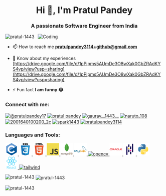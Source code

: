 <h1 align="center">Hi 👋, I'm Pratul Pandey</h1>
<h3 align="center">A passionate Software Engineer from India</h3>

<img align="right" alt="Coding" width="400" scr="https://user-
images.githubusercontent.com/55389276/140866485-8fb1c876-9a8f-4d6a-98dc-08c4981eaf70.gif">

<p align="left"> <img src="https://komarev.com/ghpvc/?username=pratul-1443&label=Profile%20views&color=0e75b6&style=flat" alt="pratul-1443" /> </p>

- 📫 How to reach me **pratulpandey3114+github@gmail.com**

- 📄 Know about my experiences [https://drive.google.com/file/d/1pPipms5AUmDe3O8wXak0GbZRAdKYS4vp/view?usp=sharing](https://drive.google.com/file/d/1pPipms5AUmDe3O8wXak0GbZRAdKYS4vp/view?usp=sharing)

- ⚡ Fun fact **I am funny 😂**

<h3 align="left">Connect with me:</h3>
<p align="left">
<a href="https://twitter.com/@pratulpandey17" target="blank"><img align="center" src="https://raw.githubusercontent.com/rahuldkjain/github-profile-readme-generator/master/src/images/icons/Social/twitter.svg" alt="@pratulpandey17" height="30" width="40" /></a>
<a href="https://linkedin.com/in/pratul1443" target="blank"><img align="center" src="https://raw.githubusercontent.com/rahuldkjain/github-profile-readme-generator/master/src/images/icons/Social/linked-in-alt.svg" alt="pratul pandey" height="30" width="40" /></a>
<a href="https://instagram.com/gaurav__1443__" target="blank"><img align="center" src="https://raw.githubusercontent.com/rahuldkjain/github-profile-readme-generator/master/src/images/icons/Social/instagram.svg" alt="gaurav__1443__" height="30" width="40" /></a>
<a href="https://www.codechef.com/users/naruto_108" target="blank"><img align="center" src="https://cdn.jsdelivr.net/npm/simple-icons@3.1.0/icons/codechef.svg" alt="naruto_108" height="30" width="40" /></a>
<a href="https://www.hackerrank.com/2001640100200_2c" target="blank"><img align="center" src="https://raw.githubusercontent.com/rahuldkjain/github-profile-readme-generator/master/src/images/icons/Social/hackerrank.svg" alt="2001640100200_2c" height="30" width="40" /></a>
<a href="https://www.leetcode.com/spark1443" target="blank"><img align="center" src="https://raw.githubusercontent.com/rahuldkjain/github-profile-readme-generator/master/src/images/icons/Social/leet-code.svg" alt="spark1443" height="30" width="40" /></a>
<a href="https://auth.geeksforgeeks.org/user/pratulpandey3114" target="blank"><img align="center" src="https://raw.githubusercontent.com/rahuldkjain/github-profile-readme-generator/master/src/images/icons/Social/geeks-for-geeks.svg" alt="pratulpandey3114" height="30" width="40" /></a>
</p>

<h3 align="left">Languages and Tools:</h3>
<p align="left"> <a href="https://www.cprogramming.com/" target="_blank" rel="noreferrer"> <img src="https://raw.githubusercontent.com/devicons/devicon/master/icons/c/c-original.svg" alt="c" width="40" height="40"/> </a> <a href="https://www.w3schools.com/css/" target="_blank" rel="noreferrer"> <img src="https://raw.githubusercontent.com/devicons/devicon/master/icons/css3/css3-original-wordmark.svg" alt="css3" width="40" height="40"/> </a> <a href="https://www.w3.org/html/" target="_blank" rel="noreferrer"> <img src="https://raw.githubusercontent.com/devicons/devicon/master/icons/html5/html5-original-wordmark.svg" alt="html5" width="40" height="40"/> </a> <a href="https://developer.mozilla.org/en-US/docs/Web/JavaScript" target="_blank" rel="noreferrer"> <img src="https://raw.githubusercontent.com/devicons/devicon/master/icons/javascript/javascript-original.svg" alt="javascript" width="40" height="40"/> </a> <a href="https://www.mongodb.com/" target="_blank" rel="noreferrer"> <img src="https://raw.githubusercontent.com/devicons/devicon/master/icons/mongodb/mongodb-original-wordmark.svg" alt="mongodb" width="40" height="40"/> </a> <a href="https://www.mysql.com/" target="_blank" rel="noreferrer"> <img src="https://raw.githubusercontent.com/devicons/devicon/master/icons/mysql/mysql-original-wordmark.svg" alt="mysql" width="40" height="40"/> </a> <a href="https://opencv.org/" target="_blank" rel="noreferrer"> <img src="https://www.vectorlogo.zone/logos/opencv/opencv-icon.svg" alt="opencv" width="40" height="40"/> </a> <a href="https://www.oracle.com/" target="_blank" rel="noreferrer"> <img src="https://raw.githubusercontent.com/devicons/devicon/master/icons/oracle/oracle-original.svg" alt="oracle" width="40" height="40"/> </a> <a href="https://pandas.pydata.org/" target="_blank" rel="noreferrer"> <img src="https://raw.githubusercontent.com/devicons/devicon/2ae2a900d2f041da66e950e4d48052658d850630/icons/pandas/pandas-original.svg" alt="pandas" width="40" height="40"/> </a> <a href="https://www.python.org" target="_blank" rel="noreferrer"> <img src="https://raw.githubusercontent.com/devicons/devicon/master/icons/python/python-original.svg" alt="python" width="40" height="40"/> </a> <a href="https://reactjs.org/" target="_blank" rel="noreferrer"> <img src="https://raw.githubusercontent.com/devicons/devicon/master/icons/react/react-original-wordmark.svg" alt="react" width="40" height="40"/> </a> <a href="https://tailwindcss.com/" target="_blank" rel="noreferrer"> <img src="https://www.vectorlogo.zone/logos/tailwindcss/tailwindcss-icon.svg" alt="tailwind" width="40" height="40"/> </a> </p>

<p><img align="left" src="https://github-readme-stats.vercel.app/api/top-langs?username=pratul-1443&show_icons=true&locale=en&layout=compact" alt="pratul-1443" /></p>

<p>&nbsp;<img align="center" src="https://github-readme-stats.vercel.app/api?username=pratul-1443&show_icons=true&locale=en" alt="pratul-1443" /></p>

<p><img align="center" src="https://github-readme-streak-stats.herokuapp.com/?user=pratul-1443&" alt="pratul-1443" /></p>
